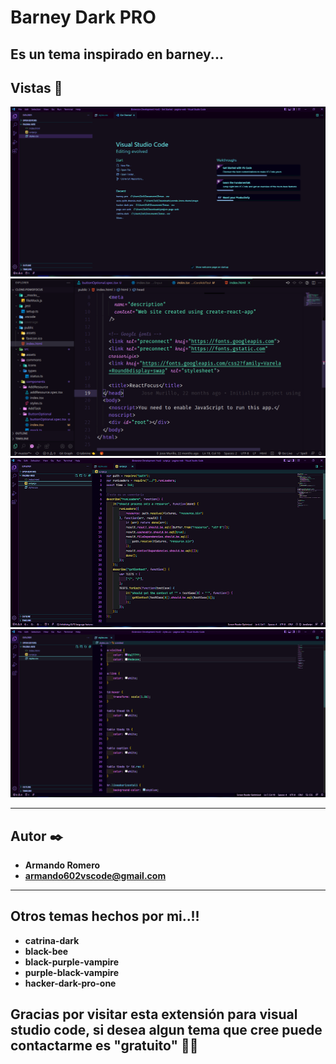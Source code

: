 # Barney Dark PRO
Es un tema inspirado en barney...
------

## Vistas 🚀
![ScreenShot](/screenshots/WelcomePage.png)
![ScreenShot](/screenshots/Html.png)
![ScreenShot](/screenshots/js.png)
![ScreenShot](/screenshots/Css.png)

------

## Autor ✒️
* **Armando Romero** 
* **armando602vscode@gmail.com** 

------

## Otros temas hechos por mi..!!
* **catrina-dark**
* **black-bee**
* **black-purple-vampire**
* **purple-black-vampire**
* **hacker-dark-pro-one**

## Gracias por visitar esta extensión para visual studio code, si desea algun tema que cree puede contactarme es "gratuito" 📢🎁